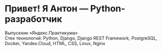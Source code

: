# Привет! Я Антон — Python-разработчик
Выпускник «Яндекс.Практикума» <br>
Стек технологий: Python, Django, Django REST Framework, PostgreSQL, Docker, Yandex.Cloud, HTML, CSS, Linux, Nginx
